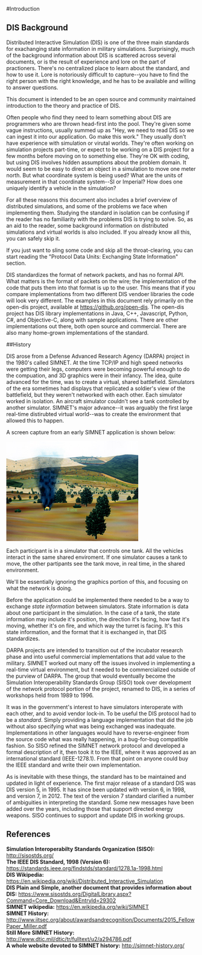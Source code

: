 #Introduction
## DIS Background

Distributed Interactive Simulation (DIS) is one of the three main standards for exachanging state information in military simulations. Surprisingly, much of the background information about DIS is scattered across several documents, or is the result of experience and lore on the part of practioners. There's no centralized place to learn about the standard, and how to use it. Lore is notoriously difficult to capture--you have to find the right person with the right knowledge, and he has to be available and willing to answer questions. 

This document is intended to be an open source and community maintained introduction to the theory and practice of DIS. 

Often people who find they need to learn something about DIS are programmers who are thrown head-first into the pool. They're given some vague instructions, usually summed up as "Hey, we need to read DIS so we can ingest it into our application. Go make this work." They usually don't have experience with simulation or virutal worlds. They're often working on simulation projects part-time, or expect to be working on a DIS project for a few months before moving on to something else. They're OK with coding, but using DIS involves hidden assumptions about the problem domain. It would seem to be easy to direct an object in a simulation to move one meter north. But what coordinate system is being used? What are the units of measurement in that coordinate system--SI or Imperial? How does one uniquely identify a vehicle in the simulation? 

For all these reasons this document also includes a brief overview of distributed simulations, and some of the problems we face when implementing them. Studying the standard in isolation can be confusing if the reader has no familiarity with the problems DIS is trying to solve. So, as an aid to the reader, some background information on distributed simulations and virtual worlds is also included. If you already know all this, you can safely skip it.

If you just want to sling some code and skip all the throat-clearing, you can start reading the "Protocol Data Units: Exchanging State Information" section. 

DIS standardizes the format of network packets, and has no formal API. What matters is the format of packets on the wire; the implementation of the code that puts them into that format is up to the user. This means that if you compare implementations from two different DIS vendoer libraries the code will look very different. The examples in this document rely primarily on the open-dis project, available at https://github.org/open-dis. The open-dis project has DIS library implementations in Java, C++, Javascript, Python, C#, and Objective-C, along with sample applications. There are other implementations out there, both open source and commercial. There are also many home-grown implementations of the standard.

##History

DIS arose from a Defense Advanced Research Agency (DARPA) project in the 1980's called SIMNET. At the time TCP/IP and high speed networks were getting their legs, computers were becoming powerful enough to do the compuation, and 3D graphics were in their infancy. The idea, quite advanced for the time, was to create a virtual, shared battlefield. Simulators of the era sometimes had displays that replicated a soldier's view of the battlefield, but they weren't networked with each other. Each simulator worked in isolation. An aircraft simulator couldn't see a tank controlled by another simulator. SIMNET's major advance--it was arguably the first large real-time distirubted virtual world--was to create the environment that allowed this to happen. 

A screen capture from an early SIMNET application is shown below:

<img src="images/SimnetDisplay.jpg"/>

Each participant is in a simulator that controls one tank. All the vehicles interact in the same shared enviroment. If one simulator causes a tank to move, the other partipants see the tank move, in real time, in the shared environment. 

We'll be essentially ignoring the graphics portion of this, and focusing on what the network is doing. 

Before the application could be implemented there needed to be a way to exchange *state information* between simulators. State information is data about one participant in the simulation. In the case of a tank, the state information may include it's position, the direction it's facing, how fast it's moving, whether it's on fire, and which way the turret is facing. It's this state information, and the format that it is exchanged in, that DIS standardizes.

DARPA projects are intended to transition out of the incubator research phase and into useful commercial implementations that add value to the military. SIMNET worked out many off the issues involved in implementing a real-time virtual environment, but it needed to be commercialized outside of the purview of DARPA. The group that would eventually become the Simulation Interoperability Standards Group (SISO) took over development of the network protocol portion of the project, renamed to DIS, in a series of workshops held from 1989 to 1996. 

It was in the government's interest to have simulators interoperate with each other, and to avoid vendor lock-in. To be useful the DIS protocol had to be a *standard*. Simply providing a language implementation that did the job without also specifying what was being exchanged was inadequate. Implementations in other languages would have to reverse-engineer from the source code what was really happening, in a bug-for-bug compatible fashion. So SISO refined the SIMNET network protocol and developed a formal description of it, then took it to the IEEE, where it was approved as an international standard (IEEE-1278.1). From that point on anyone could buy the IEEE standard and write their own implementation. 

As is inevitable with these things, the standard has to be maintained and updated in light of experience. The first major release of a standard DIS was DIS version 5, in 1995. It has since been updated with version 6, in 1998, and version 7, in 2012. The text of the version 7 standard clarified a number of ambiguities in interpreting the standard. Some new messages have been added over the years, including those that support directed energy weapons. SISO continues to support and update DIS in working groups.

## References

**Simulation Interoperabilty Standards Organization (SISO):** http://sisostds.org/<br>
**The IEEE DIS Standard, 1998 (Version 6):** https://standards.ieee.org/findstds/standard/1278.1a-1998.html<br>
**DIS Wikipedia:** https://en.wikipedia.org/wiki/Distributed_Interactive_Simulation<br>
**DIS Plain and Simple, another document that provides information about DIS:** https://www.sisostds.org/DigitalLibrary.aspx?Command=Core_Download&EntryId=29302<br>
**SIMNET wikipedia:** https://en.wikipedia.org/wiki/SIMNET<br>
**SIMNET History:** http://www.iitsec.org/about/awardsandrecognition/Documents/2015_FellowPaper_Miller.pdf<br>
**Still More SIMNET History:** http://www.dtic.mil/dtic/tr/fulltext/u2/a294786.pdf<br>
**A whole website devoted to SIMNET history:** http://simnet-history.org/<br>